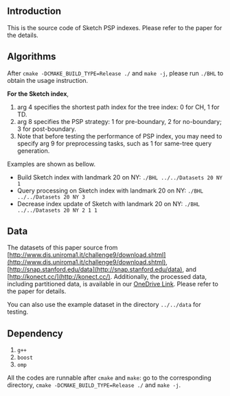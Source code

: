 ## Introduction
This is the source code of Sketch PSP indexes. Please refer to the paper for the details.

## Algorithms
After `cmake -DCMAKE_BUILD_TYPE=Release ./` and `make -j`, please run `./BHL` to obtain the usage instruction.

**For the Sketch index**,

1. arg 4 specifies the shortest path index for the tree index: 0 for CH, 1 for TD.
1. arg 8 specifies the PSP strategy: 1 for pre-boundary, 2 for no-boundary; 3 for post-boundary.
2. Note that before testing the performance of PSP index, you may need to specify arg 9 for preprocessing tasks, such as 1 for same-tree query generation.


Examples are shown as bellow.

* Build Sketch index with landmark 20 on NY:
`./BHL ../../Datasets 20 NY 1`
* Query processing on Sketch index with landmark 20 on NY:
`./BHL ../../Datasets 20 NY 3`
* Decrease index update of Sketch with landmark 20 on NY:
`./BHL ../../Datasets 20 NY 2 1 1`



## Data
The datasets of this paper source from [http://www.dis.uniroma1.it/challenge9/download.shtml](http://www.dis.uniroma1.it/challenge9/download.shtml), [http://snap.stanford.edu/data](http://snap.stanford.edu/data), and [http://konect.cc/](http://konect.cc/). 
Additionally, the processed data, including partitioned data, is available in our [OneDrive Link](https://hkustgz-my.sharepoint.com/:f:/g/personal/xzhouby_connect_hkust-gz_edu_cn/EkEOQqUbSMZKioVFPdUvJisBSvhvzn0dR-ubJtpt7pmX5A?e=UWolbO). Please refer to the paper for details.

You can also use the example dataset in the directory `../../data` for testing.


## Dependency

1. `g++` 
2. `boost`
3. `omp`

All the codes are runnable after `cmake` and `make`: go to the corresponding directory, `cmake -DCMAKE_BUILD_TYPE=Release ./` and `make -j`.
